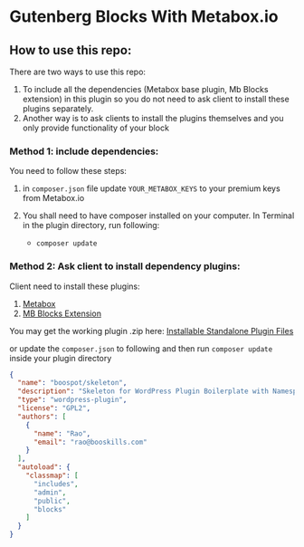 # Gutenberg Blocks With Metabox.io


## How to use this repo:

There are two ways to use this repo:

   1. To include all the dependencies (Metabox base plugin, Mb Blocks extension) in this plugin so you do not need to ask client to install these plugins separately.
   2. Another way is to ask clients to install the plugins themselves and you only provide functionality of your block

### Method 1: include dependencies:

   You need to follow these steps:
   
   1. in `composer.json` file update `YOUR_METABOX_KEYS` to your premium keys from Metabox.io
   
   2. You shall need to have composer installed on your computer. In Terminal in the plugin directory, run following:
       * `composer update`

### Method 2: Ask client to install dependency plugins:

Client need to install these plugins:
   
   1. [Metabox](https://wordpress.org/plugins/meta-box/)
   2. [MB Blocks Extension](https://metabox.io/plugins/mb-blocks/)

You may get the working plugin .zip here: [Installable Standalone Plugin Files](https://github.com/boospot/gutenberg-blocks-with-metabox/releases/tag/1.0.0)

or update the `composer.json` to following and then run `composer update` inside your plugin directory

```json
{
  "name": "boospot/skeleton",
  "description": "Skeleton for WordPress Plugin Boilerplate with Namespace",
  "type": "wordpress-plugin",
  "license": "GPL2",
  "authors": [
    {
      "name": "Rao",
      "email": "rao@booskills.com"
    }
  ],
  "autoload": {
    "classmap": [
      "includes",
      "admin",
      "public",
      "blocks"
    ]
  }
}
```